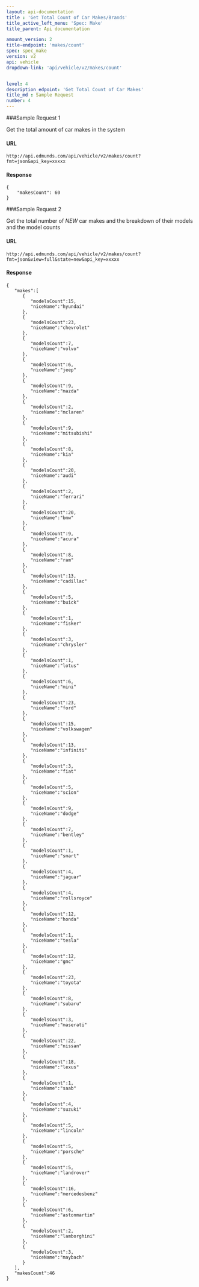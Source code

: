 ```yaml
---
layout: api-documentation
title : 'Get Total Count of Car Makes/Brands'
title_active_left_menu: 'Spec: Make'
title_parent: Api documentation

amount_version: 2
title-endpoint: 'makes/count'
spec: spec_make
version: v2
api: vehicle
dropdown-link: 'api/vehicle/v2/makes/count'


level: 4
description_edpoint: 'Get Total Count of Car Makes'
title_md : Sample Request
number: 4
---
```


###Sample Request 1

Get the total amount of car makes in the system

#### URL

	http://api.edmunds.com/api/vehicle/v2/makes/count?fmt=json&api_key=xxxxx
	
#### Response

	{
		"makesCount": 60
	}
	
###Sample Request 2

Get the total number of _NEW_ car makes and the breakdown of their models and the model counts

#### URL

	http://api.edmunds.com/api/vehicle/v2/makes/count?fmt=json&view=full&state=new&api_key=xxxxx

#### Response

	{
	   "makes":[
	      {
	         "modelsCount":15,
	         "niceName":"hyundai"
	      },
	      {
	         "modelsCount":23,
	         "niceName":"chevrolet"
	      },
	      {
	         "modelsCount":7,
	         "niceName":"volvo"
	      },
	      {
	         "modelsCount":6,
	         "niceName":"jeep"
	      },
	      {
	         "modelsCount":9,
	         "niceName":"mazda"
	      },
	      {
	         "modelsCount":2,
	         "niceName":"mclaren"
	      },
	      {
	         "modelsCount":9,
	         "niceName":"mitsubishi"
	      },
	      {
	         "modelsCount":8,
	         "niceName":"kia"
	      },
	      {
	         "modelsCount":20,
	         "niceName":"audi"
	      },
	      {
	         "modelsCount":2,
	         "niceName":"ferrari"
	      },
	      {
	         "modelsCount":20,
	         "niceName":"bmw"
	      },
	      {
	         "modelsCount":9,
	         "niceName":"acura"
	      },
	      {
	         "modelsCount":8,
	         "niceName":"ram"
	      },
	      {
	         "modelsCount":13,
	         "niceName":"cadillac"
	      },
	      {
	         "modelsCount":5,
	         "niceName":"buick"
	      },
	      {
	         "modelsCount":1,
	         "niceName":"fisker"
	      },
	      {
	         "modelsCount":3,
	         "niceName":"chrysler"
	      },
	      {
	         "modelsCount":1,
	         "niceName":"lotus"
	      },
	      {
	         "modelsCount":6,
	         "niceName":"mini"
	      },
	      {
	         "modelsCount":23,
	         "niceName":"ford"
	      },
	      {
	         "modelsCount":15,
	         "niceName":"volkswagen"
	      },
	      {
	         "modelsCount":13,
	         "niceName":"infiniti"
	      },
	      {
	         "modelsCount":3,
	         "niceName":"fiat"
	      },
	      {
	         "modelsCount":5,
	         "niceName":"scion"
	      },
	      {
	         "modelsCount":9,
	         "niceName":"dodge"
	      },
	      {
	         "modelsCount":7,
	         "niceName":"bentley"
	      },
	      {
	         "modelsCount":1,
	         "niceName":"smart"
	      },
	      {
	         "modelsCount":4,
	         "niceName":"jaguar"
	      },
	      {
	         "modelsCount":4,
	         "niceName":"rollsroyce"
	      },
	      {
	         "modelsCount":12,
	         "niceName":"honda"
	      },
	      {
	         "modelsCount":1,
	         "niceName":"tesla"
	      },
	      {
	         "modelsCount":12,
	         "niceName":"gmc"
	      },
	      {
	         "modelsCount":23,
	         "niceName":"toyota"
	      },
	      {
	         "modelsCount":8,
	         "niceName":"subaru"
	      },
	      {
	         "modelsCount":3,
	         "niceName":"maserati"
	      },
	      {
	         "modelsCount":22,
	         "niceName":"nissan"
	      },
	      {
	         "modelsCount":18,
	         "niceName":"lexus"
	      },
	      {
	         "modelsCount":1,
	         "niceName":"saab"
	      },
	      {
	         "modelsCount":4,
	         "niceName":"suzuki"
	      },
	      {
	         "modelsCount":5,
	         "niceName":"lincoln"
	      },
	      {
	         "modelsCount":5,
	         "niceName":"porsche"
	      },
	      {
	         "modelsCount":5,
	         "niceName":"landrover"
	      },
	      {
	         "modelsCount":16,
	         "niceName":"mercedesbenz"
	      },
	      {
	         "modelsCount":6,
	         "niceName":"astonmartin"
	      },
	      {
	         "modelsCount":2,
	         "niceName":"lamborghini"
	      },
	      {
	         "modelsCount":3,
	         "niceName":"maybach"
	      }
	   ],
	   "makesCount":46
	}

